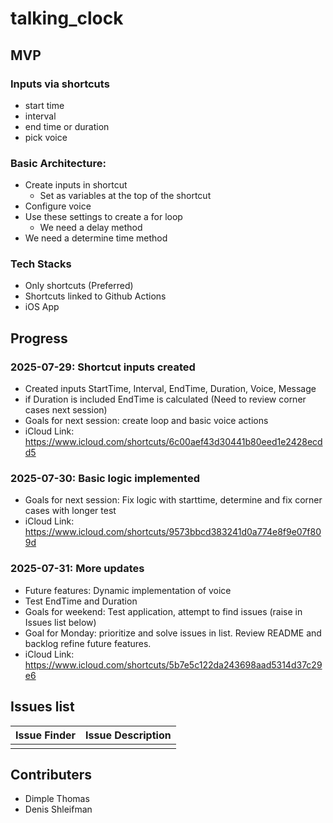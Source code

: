 # talking_clock

## MVP

### Inputs via shortcuts
 - start time
 - interval
 - end time or duration
 - pick voice

### Basic Architecture:
 - Create inputs in shortcut
    - Set as variables at the top of the shortcut
 - Configure voice
 - Use these settings to create a for loop
    - We need a delay method
 - We need a determine time method

### Tech Stacks

 - Only shortcuts (Preferred)
 - Shortcuts linked to Github Actions
 - iOS App

## Progress

### 2025-07-29: Shortcut inputs created
 - Created inputs StartTime, Interval, EndTime, Duration, Voice, Message
 - if Duration is included EndTime is calculated (Need to review corner cases next session)
 - Goals for next session: create loop and basic voice actions
 - iCloud Link: https://www.icloud.com/shortcuts/6c00aef43d30441b80eed1e2428ecdd5

### 2025-07-30: Basic logic implemented

 - Goals for next session: Fix logic with starttime, determine and fix corner cases with longer test
 - iCloud Link: https://www.icloud.com/shortcuts/9573bbcd383241d0a774e8f9e07f809d

### 2025-07-31: More updates

 - Future features: Dynamic implementation of voice
 - Test EndTime and Duration
 - Goals for weekend: Test application, attempt to find issues (raise in Issues list below)
 - Goal for Monday: prioritize and solve issues in list. Review README and backlog refine future features.
 - iCloud Link: https://www.icloud.com/shortcuts/5b7e5c122da243698aad5314d37c29e6

## Issues list

| Issue Finder | Issue Description |
| ------------ | ----------------- |
|              |                   |

## Contributers

 - Dimple Thomas
 - Denis Shleifman